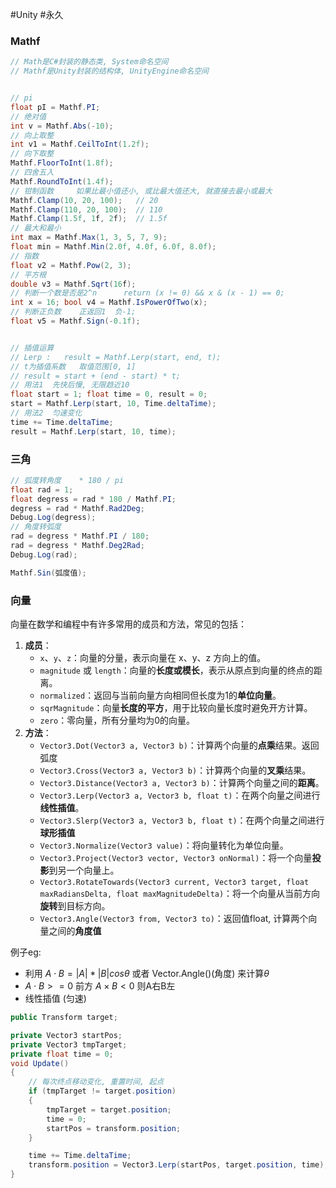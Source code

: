 #Unity #永久 

### Mathf
```csharp
// Math是C#封装的静态类, System命名空间
// Mathf是Unity封装的结构体, UnityEngine命名空间


// pi
float pI = Mathf.PI;
// 绝对值
int v = Mathf.Abs(-10);
// 向上取整
int v1 = Mathf.CeilToInt(1.2f);
// 向下取整
Mathf.FloorToInt(1.8f);
// 四舍五入
Mathf.RoundToInt(1.4f);
// 钳制函数     如果比最小值还小, 或比最大值还大, 就直接去最小或最大
Mathf.Clamp(10, 20, 100);   // 20
Mathf.Clamp(110, 20, 100);  // 110
Mathf.Clamp(1.5f, 1f, 2f);  // 1.5f
// 最大和最小
int max = Mathf.Max(1, 3, 5, 7, 9);
float min = Mathf.Min(2.0f, 4.0f, 6.0f, 8.0f);
// 指数
float v2 = Mathf.Pow(2, 3);
// 平方根
double v3 = Mathf.Sqrt(16f);
// 判断一个数是否是2^n      return (x != 0) && x & (x - 1) == 0;
int x = 16; bool v4 = Mathf.IsPowerOfTwo(x);
// 判断正负数    正返回1  负-1;
float v5 = Mathf.Sign(-0.1f);


// 插值运算
// Lerp :   result = Mathf.Lerp(start, end, t);
// t为插值系数   取值范围[0, 1]
// result = start + (end - start) * t;
// 用法1  先快后慢, 无限趋近10
float start = 1; float time = 0, result = 0;
start = Mathf.Lerp(start, 10, Time.deltaTime);
// 用法2  匀速变化
time += Time.deltaTime;
result = Mathf.Lerp(start, 10, time);
```


### 三角
```csharp
// 弧度转角度    * 180 / pi
float rad = 1;
float degress = rad * 180 / Mathf.PI;
degress = rad * Mathf.Rad2Deg;
Debug.Log(degress);
// 角度转弧度
rad = degress * Mathf.PI / 180;
rad = degress * Mathf.Deg2Rad;
Debug.Log(rad);

Mathf.Sin(弧度值);
```


### 向量
向量在数学和编程中有许多常用的成员和方法，常见的包括：
1. **成员**：
    - `x`、`y`、`z`：向量的分量，表示向量在 x、y、z 方向上的值。
    - `magnitude` 或 `length`：向量的**长度或模长**，表示从原点到向量的终点的距离。
    - `normalized`：返回与当前向量方向相同但长度为1的**单位向量**。
    - `sqrMagnitude`：向量**长度的平方**，用于比较向量长度时避免开方计算。
    - `zero`：零向量，所有分量均为0的向量。
2. **方法**：
    - `Vector3.Dot(Vector3 a, Vector3 b)`：计算两个向量的**点乘**结果。返回弧度
    - `Vector3.Cross(Vector3 a, Vector3 b)`：计算两个向量的**叉乘**结果。
    - `Vector3.Distance(Vector3 a, Vector3 b)`：计算两个向量之间的**距离**。
    - `Vector3.Lerp(Vector3 a, Vector3 b, float t)`：在两个向量之间进行**线性插值**。
    - `Vector3.Slerp(Vector3 a, Vector3 b, float t)`：在两个向量之间进行**球形插值**
    - `Vector3.Normalize(Vector3 value)`：将向量转化为单位向量。
    - `Vector3.Project(Vector3 vector, Vector3 onNormal)`：将一个向量**投影**到另一个向量上。
    - `Vector3.RotateTowards(Vector3 current, Vector3 target, float maxRadiansDelta, float maxMagnitudeDelta)`：将一个向量从当前方向**旋转**到目标方向。
    - `Vector3.Angle(Vector3 from, Vector3 to)`：返回值float, 计算两个向量之间的**角度值**

例子eg: 
- 利用 $A \cdot B = |A| * |B| cos\theta$ 或者 Vector.Angle()(角度) 来计算$\theta$ 
- $A\cdot B >= 0$ 前方 $A \times B < 0$ 则A右B左
- 线性插值 (匀速)
```csharp
public Transform target;

private Vector3 startPos;
private Vector3 tmpTarget;
private float time = 0;
void Update()
{
	// 每次终点移动变化, 重置时间, 起点
	if (tmpTarget != target.position)
	{
		tmpTarget = target.position;
		time = 0;
		startPos = transform.position;
	}

	time += Time.deltaTime;
	transform.position = Vector3.Lerp(startPos, target.position, time);
}
```